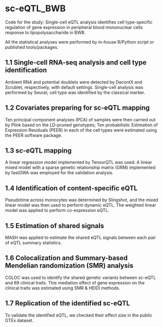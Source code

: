 # sc-eQTL_BWB
Code for the study: Single-cell eQTL analysis identifies cell type-specific regulation of gene expression in peripheral blood mononuclear cells response to lipopolysaccharide in BWB.

All the statistical analyses were performed by in-house R/Python script or published tools/packages.

## 1.1 Single-cell RNA-seq analysis and cell type identification ##

Ambient RNA and potential doublets were detected by DecontX and Scrublet, respectively, with default settings. Single-cell analysis was performed by Seurat; cell type was identified by the classical marker.

## 1.2 Covariates preparing for sc-eQTL mapping ##

Ten principal component analyses (PCA) of samples were then carried out by Plink based on the LD-pruned genotypes; Ten probabilistic Estimation of Expression Residuals (PEER) in each of the cell types were estimated using the PEER software package.

## 1.3 sc-eQTL mapping ##

A linear regression model implemented by TensorQTL was used. A linear mixed model with a sparse genetic relationship matrix (GRM) implemented by fastGWA was employed for the validation analysis.

## 1.4 Identification of content-specific eQTL ##

Pseudotime across monocytes was determined by Slingshot, and the mixed linear model was then used to perform dynamic eQTL. The weighted linear model was applied to perform co-expression eQTL.

## 1.5 Estimation of shared signals ##

MASH was applied to estimate the shared eQTL signals between each pair of eQTL summary statistics.

## 1.6 Colocalization and Summary-based Mendelian randomization (SMR) analysis ##

COLOC was used to identify the shared genetic variants between sc-eQTL and 69 clinical traits. This mediation effect of gene expression on the clinical traits was estimated using SMR & HEIDI methods.

## 1.7 Replication of the identified sc-eQTL ##

To validate the identified eQTL, we checked their effect size in the public GTEx dataset.
